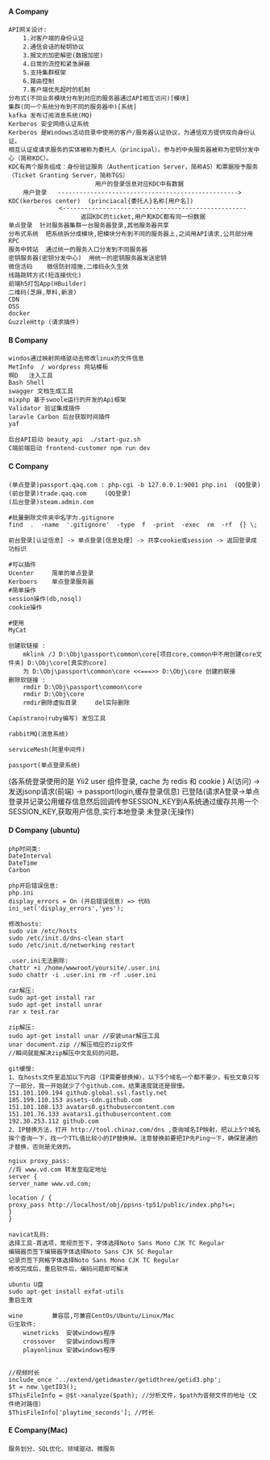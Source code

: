 #### A Company
	API网关设计:
		1.对客户端的身份认证
		2.通信会话的秘钥协议
		3.报文的加密解密(数据加密)
		4.日常的流控和紧急屏蔽
		5.支持集群框架
		6.路由控制
		7.客户端优先超时的机制
	分布式(不同业务模块分布到对应的服务器通过API相互访问)[模块]
	集群(同一个系统分布到不同的服务器中)[系统]
	kafka 发布订阅消息系统(MQ)
	Kerberos 安全网络认证系统
	Kerberos 是Windows活动目录中使用的客户/服务器认证协议，为通信双方提供双向身份认证。
	相互认证或请求服务的实体被称为委托人（principal）。参与的中央服务器被称为密钥分发中心（简称KDC）。
	KDC有两个服务组成：身份验证服务（Authentication Server，简称AS）和票据授予服务（Ticket Granting Server，简称TGS）
							用户的登录信息对应KDC中有数据
		用户登录   -------------------------------------------------->  KDC(kerberos center)  (princiacal{委托人}名称[用户名])
				  <---------------------------------------------------
				  	    返回KDC的ticket,用户和KDC都有同一份数据
	单点登录  针对服务器集群一台服务器登录,其他服务器共享
	分布式系统  把系统拆分成模块,把模块分布到不同的服务器上,之间用API请求,公共部分用RPC
	服务中转站  通过统一的服务入口分发到不同服务器
	密钥服务器(密钥分发中心)  用统一的密钥服务器发送密钥
	微信活码	微信防封措施,二维码永久生效
	线路跳转方式(短连接优化)
	前端h5打包App(HBuilder)
	二维码(芝麻,草料,新浪)
	CDN
	OSS
	docker
	GuzzleHttp (请求插件)

#### B Company
	windos通过映射网络驱动去修改linux的文件信息
	MetInfo  / wordpress 网站模板
	啊D   注入工具
	Bash Shell
	swagger 文档生成工具
	mixphp 基于swoole运行的开发的Api框架
	Validator 验证集成插件
	laravle Carbon 后台获取时间插件
	yaf

	后台API启动 beauty_api  ./start-guz.sh
	C端前端启动 frontend-customer npm run dev

#### C Company
	(单点登录)passport.qaq.com : php-cgi -b 127.0.0.1:9001 php.ini  (QQ登录)
	(前台登录)trade.qaq.com		(QQ登录)
	(后台登录)steam.admin.com

	#批量删除文件夹中名字为.gitignore
	find  .  -name  '.gitignore'  -type  f  -print  -exec  rm  -rf  {} \;

	前台登录[认证信息] -> 单点登录[信息处理] -> 共享cookie或session -> 返回登录成功标识

	#可以插件
	Ucenter 	简单的单点登录
	Kerboers	单点登录服务器
	#简单操作
	session操作(db,nosql)
	cookie操作

	#使用
	MyCat

    创建软链接 :
	    mklink /J D:\Obj\passport\common\core[项目core,common中不用创建core文件夹] D:\Obj\core[真实的core]
        为 D:\Obj\passport\common\core <<===>> D:\Obj\core 创建的联接
    删除软链接 :
        rmdir D:\Obj\passport\common\core
        rmdir D:\Obj\core
        rmdir删除虚拟目录     del实际删除

    Capistrano(ruby编写) 发包工具

    rabbitMQ(消息系统)

    serviceMesh(阿里中间件)

    passport(单点登录系统)

   (各系统登录使用的是 Yii2 user 组件登录, cache 为 redis 和 cookie )
   A(访问) -> 发送jsonp请求(前端) ->  passport(login,缓存登录信息)
              已登陆(请求A登录->单点登录并记录公用缓存信息然后回调传参SESSION_KEY到A系统通过缓存共用一个SESSION_KEY,获取用户信息,实行本地登录
              未登录(无操作)

#### D Company (ubuntu)
    php时间类:
    DateInterval
    DateTime
    Carbon

    php开启错误信息:
    php.ini
    display_errors = On (开启错误信息) => 代码 ini_set('display_errors','yes');

    修改hosts:
    sudo vim /etc/hosts
    sudo /etc/init.d/dns-clean start
    sudo /etc/init.d/networking restart

    .user.ini无法删除:
    chattr +i /home/wwwroot/yoursite/.user.ini
    sudo chattr -i .user.ini rm -rf .user.ini

    rar解压:
    sudo apt-get install rar
    sudo apt-get install unrar
    rar x test.rar

    zip解压:
    sudo apt-get install unar //安装unar解压工具
    unar document.zip //解压相应的zip文件
    //瞬间就能解决zip解压中文乱码的问题。

    git缓慢:
    1、在hosts文件里追加以下内容（IP需要替换掉），以下5个域名一个都不要少，有些文章只写了一部分，我一开始就少了个github.com，结果速度就还是很慢。
    151.101.109.194 github.global.ssl.fastly.net
    185.199.110.153 assets-cdn.github.com
    151.101.108.133 avatars0.githubusercontent.com
    151.101.76.133 avatars1.githubusercontent.com
    192.30.253.112 github.com
    2、IP替换方法，打开 http://tool.chinaz.com/dns ,查询域名IP映射，把以上5个域名挨个查询一下，找一个TTL值比较小的IP替换掉。注意替换前要把IP先Ping一下，确保是通的才替换，否则是无效的。

    ngiux proxy_pass:
    //将 www.vd.com 转发至指定地址
    server {
    server_name www.vd.com;

    location / {
    proxy_pass http://localhost/obj/ppsns-tp51/public/index.php?s=;
    }
    }

    navicat乱码:
    选择工具-首选项，常规页签下，字体选择Noto Sans Mono CJK TC Regular
    编辑器页签下编辑器字体选择Noto Sans CJK SC Regular
    记录页签下网格字体选择Noto Sans Mono CJK TC Regular
    修改完成后，重启软件后，编码问题即可解决

    ubuntu U盘
    sudo apt-get install exfat-utils
    重启生效

    wine        兼容层,可兼容CentOs/Ubuntu/Linux/Mac
    衍生软件:
        winetricks  安装windows程序
        crossover   安装windows程序
        playonlinux 安装windows程序


    //视频时长
    include_once '../extend/getidmaster/getidthree/getid3.php';
    $t = new \getID3();
    $ThisFileInfo = @$t->analyze($path); //分析文件，$path为音频文件的地址（文件绝对路径）
    $ThisFileInfo['playtime_seconds']; //时长

#### E Company(Mac)

    服务划分、SQL优化、领域驱动、微服务